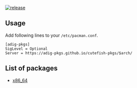 [![release](https://github.com/adig-pkgs/cutefish-pkgs/workflows/release/badge.svg)](https://github.com/adig-pkgs/cutefish-pkgs/actions?query=workflow%3Apublish)

## Usage

Add following lines to your `/etc/pacman.conf`.

```
[adig-pkgs]
SigLevel = Optional
Server = https://adig-pkgs.github.io/cutefish-pkgs/$arch/
```

## List of packages

- [x86_64](https://github.com/adig-pkgs/cutefish-pkgs/tree/gh-pages/x86_64)
